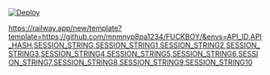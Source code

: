 



[![Deploy](https://www.herokucdn.com/deploy/button.svg)](https://heroku.com/deploy?template=https://github.com/mnmnyp8pa1234567/DARKWEBDEPLOY)




https://railway.app/new/template?template=https://github.com/mnmnyp8pa1234/FUCKBOY/&envs=API_ID,API_HASH,SESSION_STRING,SESSION_STRING1,SESSION_STRING2,SESSION_STRING3,SESSION_STRING4,SESSION_STRING5,SESSION_STRING6,SESSION_STRING7,SESSION_STRING8,SESSION_STRING9,SESSION_STRING10



